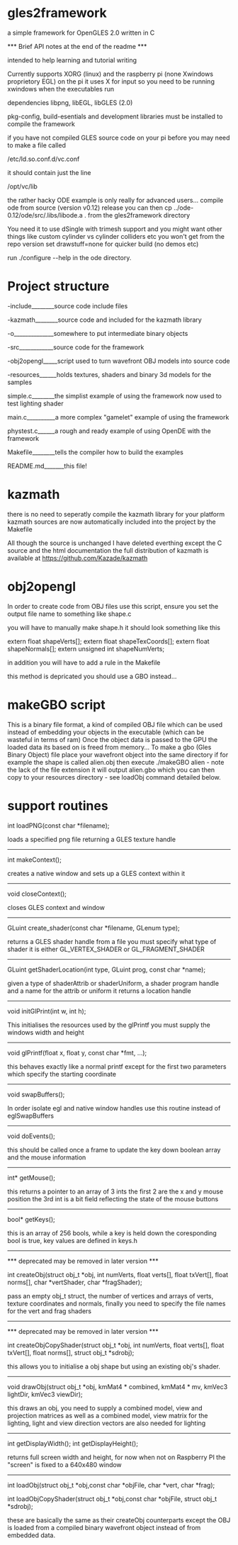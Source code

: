 gles2framework
==============

a simple framework for OpenGLES 2.0 written in C

*** Brief API notes at the end of the readme ***

intended to help learning and tutorial writing

Currently supports XORG (linux) and the raspberry pi
(none Xwindows proprietory EGL)
on the pi it uses X for input so you need to be running xwindows
when the executables run

dependencies libpng, libEGL, libGLES (2.0)

pkg-config, build-esentials and development libraries must be installed
to compile the framework

if you have not compiled GLES source code on your pi before you may need to make
a file called

/etc/ld.so.conf.d/vc.conf

it should contain just the line

/opt/vc/lib


the rather hacky ODE example is only really for advanced users...
compile ode from source (version v0.12) release you can then
cp ../ode-0.12/ode/src/.libs/libode.a .
from the gles2framework directory

You need it to use dSingle with trimesh support and you might want 
other things like custom cylinder vs cylinder colliders etc you won't 
get from the repo version set drawstuff=none for quicker build (no demos etc)

run ./configure --help in the ode directory.





Project structure
=================

-include________source code include files

-kazmath________source code and included for the kazmath library

-o______________somewhere to put intermediate binary objects

-src____________source code for the framework

-obj2opengl_____script used to turn wavefront OBJ models into source code

-resources______holds textures, shaders and binary 3d models for the samples

simple.c________the simplist example of using the framework now used to test lighting shader

main.c__________a more complex "gamelet" example of using the framework

phystest.c______a rough and ready example of using OpenDE with the framework

Makefile________tells the compiler how to build the examples

README.md_______this file!



kazmath
=======

there is no need to seperatly compile the kazmath library for your platform
kazmath sources are now automatically included into the project by
the Makefile

All though the source is unchanged I have deleted everthing except the C source and
the html documentation the full distribution of kazmath is available at 
https://github.com/Kazade/kazmath


obj2opengl
==========

In order to create code from OBJ files use this script, ensure you set 
the output file name to something like shape.c

you will have to manually make shape.h it should look something like this

extern float shapeVerts[];
extern float shapeTexCoords[];
extern float shapeNormals[];
extern unsigned int shapeNumVerts;

in addition you will have to add a rule in the Makefile

this method is depricated you should use a GBO instead...

makeGBO script
==============

This is a binary file format, a kind of compiled OBJ file which can be used instead of
embedding your objects in the executable (which can be wasteful in terms of ram)
Once the object data is passed to the GPU the loaded data its based on is freed from
memory...
To make a gbo (Gles Binary Object) file place your wavefront object into the same directory
if for example the shape is called alien.obj then execute ./makeGBO alien - note the lack
of the file extension it will output alien.gbo which you can then copy to your resources
directory - see loadObj command detailed below.


support routines
================

int loadPNG(const char *filename);

loads a specified png file returning a GLES texture handle
________________________________________________________________________

int makeContext();

creates a native window and sets up a GLES context within it
________________________________________________________________________

void closeContext();

closes GLES context and window
________________________________________________________________________

GLuint create_shader(const char *filename, GLenum type);

returns a GLES shader handle from a file you must specify what type 
of shader it is either GL_VERTEX_SHADER or GL_FRAGMENT_SHADER
________________________________________________________________________

GLuint getShaderLocation(int type, GLuint prog, const char *name);

given a type of shaderAttrib or shaderUniform, a shader program handle
and a name for the attrib or uniform it returns a location handle 
________________________________________________________________________

void initGlPrint(int w, int h);

This initialises the resources used by the glPrintf you must supply
the windows width and height
________________________________________________________________________

void glPrintf(float x, float y, const char *fmt, ...);

this behaves exactly like a normal printf except for the first two
parameters which specify the starting coordinate
________________________________________________________________________

void swapBuffers();

In order isolate egl and native window handles use this routine instead
of eglSwapBuffers
________________________________________________________________________

void doEvents();

this should be called once a frame to update the key down boolean array
and the mouse information
________________________________________________________________________

int* getMouse();

this returns a pointer to an array of 3 ints the first 2 are the x and y
mouse position the 3rd int is a bit field reflecting the state of the
mouse buttons
________________________________________________________________________

bool* getKeys();

this is an array of 256 bools, while a key is held down the coresponding
bool is true, key values are defined in keys.h
________________________________________________________________________

*** deprecated may be removed in later version ***

int createObj(struct obj_t *obj, int numVerts, float verts[], float txVert[],
        float norms[], char *vertShader, char *fragShader);

pass an empty obj_t struct, the number of vertices and arrays of verts,
texture coordinates and normals, finally you need to specify the file names
for the vert and frag shaders 
________________________________________________________________________

*** deprecated may be removed in later version ***

int createObjCopyShader(struct obj_t *obj, int numVerts, float verts[],
			float txVert[], float norms[], struct obj_t *sdrobj);

this allows you to initialise a obj shape but using an existing obj's
shader.
________________________________________________________________________

void drawObj(struct obj_t *obj, kmMat4 * combined, kmMat4 * mv, kmVec3 lightDir, kmVec3 viewDir);

this draws an obj, you need to supply a combined model, view and projection
matrices as well as a combined model, view matrix for the lighting, 
light and view direction vectors are also needed for lighting

________________________________________________________________________

int getDisplayWidth();
int getDisplayHeight();

returns full screen width and height, for now when not on Raspberry PI 
the "screen" is fixed to a 640x480 window 

________________________________________________________________________

int loadObj(struct obj_t *obj,const char *objFile, char *vert, char *frag);

int loadObjCopyShader(struct obj_t *obj,const char *objFile, struct obj_t *sdrobj);


these are basically the same as their createObj counterparts except the
OBJ is loaded from a compiled binary wavefront object instead of from
embedded data.


